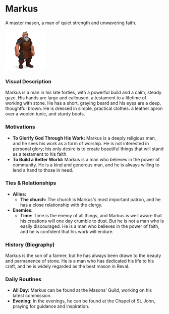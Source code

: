 # Markus

A master mason, a man of quiet strength and unwavering faith.

![](markus.png)
### Visual Description

Markus is a man in his late forties, with a powerful build and a calm, steady gaze. His hands are large and calloused, a testament to a lifetime of working with stone. He has a short, graying beard and his eyes are a deep, thoughtful brown. He is dressed in simple, practical clothes: a leather apron over a woolen tunic, and sturdy boots.

### Motivations

- **To Glorify God Through His Work:** Markus is a deeply religious man, and he sees his work as a form of worship. He is not interested in personal glory; his only desire is to create beautiful things that will stand as a testament to his faith.
- **To Build a Better World:** Markus is a man who believes in the power of community. He is a kind and generous man, and he is always willing to lend a hand to those in need.

### Ties & Relationships

- **Allies:**
    - **The church:** The church is Markus's most important patron, and he has a close relationship with the clergy.
- **Enemies:**
    - **Time:** Time is the enemy of all things, and Markus is well aware that his creations will one day crumble to dust. But he is not a man who is easily discouraged. He is a man who believes in the power of faith, and he is confident that his work will endure.

### History (Biography)

Markus is the son of a farmer, but he has always been drawn to the beauty and permanence of stone. He is a man who has dedicated his life to his craft, and he is widely regarded as the best mason in Reval.

### Daily Routines

- **All Day:** Markus can be found at the Masons' Guild, working on his latest commission.
- **Evening:** In the evenings, he can be found at the Chapel of St. John, praying for guidance and inspiration.
